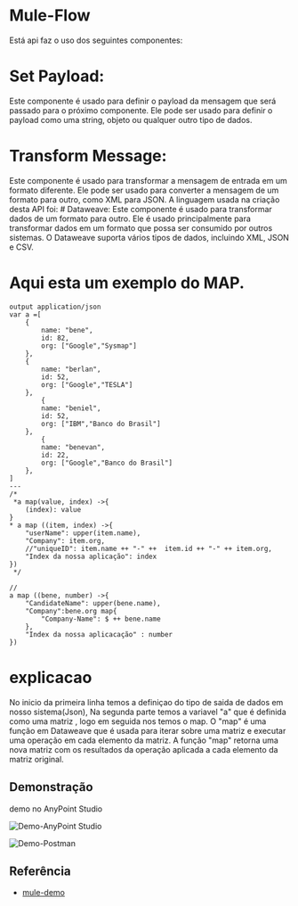 # Mule-Flow
Está api faz o uso dos seguintes componentes:

# Set Payload:
 Este componente é usado para definir o payload da mensagem que será passado para o próximo componente. Ele pode ser usado para definir o payload como uma string, objeto ou qualquer outro tipo de dados.

# Transform Message: 
Este componente é usado para transformar a mensagem de entrada em um formato diferente. Ele pode ser usado para converter a mensagem de um formato para outro, como XML para JSON.
 A linguagem usada na criação desta API foi: # Dataweave:
 Este componente é usado para transformar dados de um formato para outro. Ele é usado principalmente para transformar dados em um formato que possa ser consumido por outros sistemas. O Dataweave suporta vários tipos de dados, incluindo XML, JSON e CSV.
# Aqui esta um exemplo do MAP.
````
output application/json
var a =[
	{
		name: "bene",
		id: 82,
		org: ["Google","Sysmap"]
	},
	{
		name: "berlan",
		id: 52,
		org: ["Google","TESLA"]
	},
		{
		name: "beniel",
		id: 52,
		org: ["IBM","Banco do Brasil"]
	},
		{
		name: "benevan",
		id: 22,
		org: ["Google","Banco do Brasil"]
	},
]
---
/*
 *a map(value, index) ->{
	(index): value
}
* a map ((item, index) ->{
	"userName": upper(item.name),
	"Company": item.org,
	//"uniqueID": item.name ++ "-" ++  item.id ++ "-" ++ item.org,
	"Index da nossa aplicação": index
}) 
 */

//
a map ((bene, number) ->{
	"CandidateName": upper(bene.name),
	"Company":bene.org map{
		"Company-Name": $ ++ bene.name
	},
	"Index da nossa aplicacação" : number
})

````
# explicacao 

No inicio da primeira linha temos a definiçao do tipo de saida de dados em nosso sistema(Json), Na segunda parte temos a variavel "a" que é definida como uma matriz , logo em seguida nos temos o map.
O "map" é uma função em Dataweave que é usada para iterar sobre uma matriz e executar uma operação em cada elemento da matriz. A função "map" retorna uma nova matriz com os resultados da operação aplicada a cada elemento da matriz original.  

## Demonstração

demo no AnyPoint Studio

![Demo-AnyPoint Studio](https://github.com/benetesla/mule-flow/assets/78994881/14bd46a8-d544-4a53-b3a7-5432d01cab4b)


![Demo-Postman](https://github.com/benetesla/mule-flow/assets/78994881/a7358909-7fc0-49bb-8463-2e7f968a5ac3)

## Referência

 - [mule-demo](https://github.com/mulesoft/mule-api)
 
